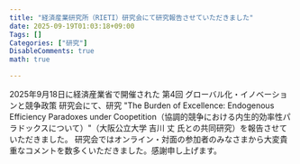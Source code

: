 ```yaml
---
title: "経済産業研究所（RIETI）研究会にて研究報告させていただきました"
date: 2025-09-19T01:03:18+09:00
Tags: []
Categories: ["研究"]
DisableComments: true
math: true

---
```


2025年9月18日に経済産業省で開催された 第4回 グローバル化・イノベーションと競争政策 研究会にて、研究 "The Burden of Excellence: Endogenous Efficiency Paradoxes under Coopetition（協調的競争における内生的効率性パラドックスについて）"（大阪公立大学 吉川 丈 氏との共同研究）を報告させていただきました。<!--more-->
研究会ではオンライン・対面の参加者のみなさまから大変貴重なコメントを数多くいただきました。感謝申し上げます。